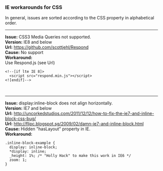 ### IE workarounds for CSS

In general, issues are sorted according to the CSS property in alphabetical order.
<br /><hr />
**Issue:** CSS3 Media Queries not supported.<br />
**Version:** IE8 and below<br />
**Url:** https://github.com/scottjehl/Respond<br />
**Cause:** No support<br />
**Workaround:**<br />
Use Respond.js (see Url)
```
<!--[if lte IE 8]>
  <script src="respond.min.js"></script>
<![endif]-->
```
<br /><hr />
**Issue:** display:inline-block does not align horizontally.<br />
**Version:** IE7 and below<br />
**Url:** http://uncorkedstudios.com/2011/12/12/how-to-fix-the-ie7-and-inline-block-css-bug/<br />
**Url:** http://flipc.blogspot.sg/2009/02/damn-ie7-and-inline-block.html<br />
**Cause:** Hidden "hasLayout" property in IE.<br />
**Workaround:**<br />
```
.inline-block-example {
  display: inline-block;
  *display: inline;
  _height: 1%; /* "Holly Hack" to make this work in IE6 */
  zoom: 1;
}
```
